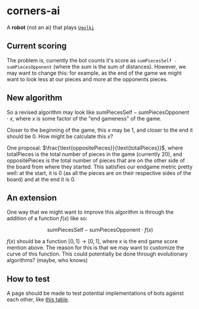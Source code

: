 # corners-ai

A **robot** (not an ai) that plays [`Ugolki`](https://en.wikipedia.org/wiki/Ugolki)

## Current scoring

The problem is, currently the bot counts it's score as `sumPiecesSelf - sumPiecesOpponent` (where the sum is the sum of distances). However, we may want to change this: for example, as the end of the game we might want to look less at our pieces and more at the opponents pieces.

## New algorithm

So a revised algorithm may look like $\text{sumPiecesSelf} - \text{sumPiecesOpponent}\cdot x$, where $x$ is some factor of the "end gameness" of the game.

Closer to the beginning of the game, this $x$ may be $1$, and closer to the end it should be $0$. How might be calculate this $x$?

One proposal: $\frac{\text{oppositePieces}}{\text{totalPieces}}$, where $\text{totalPieces}$ is the total number of pieces in the game (currently $20$), and $\text{oppositePieces}$ is the total number of pieces that are on the other side of the board from where they started. This satisfies our endgame metric pretty well: at the start, it is $0$ (as all the pieces are on their respective sides of the board) and at the end it is $0$.

## An extension

One way that we might want to improve this algorithm is through the addition of a function $f(x)$ like so:

$$
\text{sumPiecesSelf} - \text{sumPiecesOpponent}\cdot f(x)
$$

$f(x)$ should be a function $[0,1] \to [0,1]$, where $x$ is the end game score mention above. The reason for this is that we may want to customize the curve of this function. This could potentially be done through evolutionary algorithms? (maybe, who knows)

## How to test

A page should be made to test potential implementations of bots against each other, like [this table](https://youtu.be/DpXy041BIlA).
